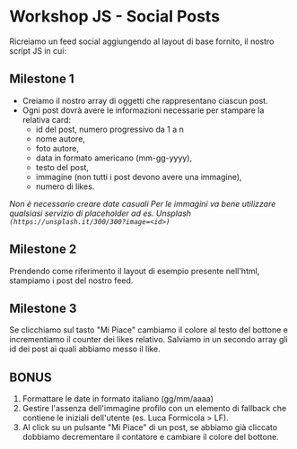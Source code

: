# Workshop JS - Social Posts

Ricreiamo un feed social aggiungendo al layout di base fornito, il nostro script JS in cui:

## Milestone 1

- Creiamo il nostro array di oggetti che rappresentano ciascun post.
- Ogni post dovrà avere le informazioni necessarie per stampare la relativa card:
  - id del post, numero progressivo da 1 a n
  - nome autore,
  - foto autore,
  - data in formato americano (mm-gg-yyyy),
  - testo del post,
  - immagine (non tutti i post devono avere una immagine),
  - numero di likes.

*Non è necessario creare date casuali*
*Per le immagini va bene utilizzare qualsiasi servizio di placeholder ad es. Unsplash `(https://unsplash.it/300/300?image=<id>)`*

## Milestone 2

Prendendo come riferimento il layout di esempio presente nell'html, stampiamo i post del nostro feed.

## Milestone 3

Se clicchiamo sul tasto "Mi Piace" cambiamo il colore al testo del bottone e incrementiamo il counter dei likes relativo. 
Salviamo in un secondo array gli id dei post ai quali abbiamo messo il like. 

## BONUS

1. Formattare le date in formato italiano (gg/mm/aaaa)
2. Gestire l'assenza dell'immagine profilo con un elemento di fallback che contiene le iniziali dell'utente (es. Luca Formicola > LF).
3. Al click su un pulsante "Mi Piace" di un post, se abbiamo già cliccato dobbiamo decrementare il contatore e cambiare il colore del bottone.
